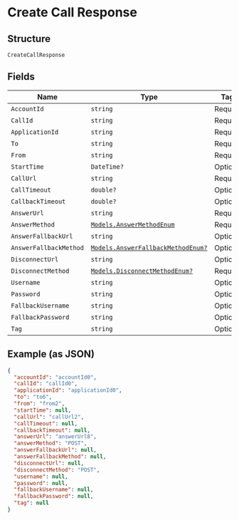 
# Create Call Response

## Structure

`CreateCallResponse`

## Fields

| Name | Type | Tags | Description |
|  --- | --- | --- | --- |
| `AccountId` | `string` | Required | - |
| `CallId` | `string` | Required | - |
| `ApplicationId` | `string` | Required | - |
| `To` | `string` | Required | - |
| `From` | `string` | Required | - |
| `StartTime` | `DateTime?` | Optional | - |
| `CallUrl` | `string` | Required | - |
| `CallTimeout` | `double?` | Optional | - |
| `CallbackTimeout` | `double?` | Optional | - |
| `AnswerUrl` | `string` | Required | - |
| `AnswerMethod` | [`Models.AnswerMethodEnum`](/doc/Voice/models/answer-method-enum.md) | Required | - |
| `AnswerFallbackUrl` | `string` | Optional | - |
| `AnswerFallbackMethod` | [`Models.AnswerFallbackMethodEnum?`](/doc/Voice/models/answer-fallback-method-enum.md) | Optional | - |
| `DisconnectUrl` | `string` | Optional | - |
| `DisconnectMethod` | [`Models.DisconnectMethodEnum?`](/doc/Voice/models/disconnect-method-enum.md) | Required | - |
| `Username` | `string` | Optional | - |
| `Password` | `string` | Optional | - |
| `FallbackUsername` | `string` | Optional | - |
| `FallbackPassword` | `string` | Optional | - |
| `Tag` | `string` | Optional | - |

## Example (as JSON)

```json
{
  "accountId": "accountId0",
  "callId": "callId0",
  "applicationId": "applicationId0",
  "to": "to6",
  "from": "from2",
  "startTime": null,
  "callUrl": "callUrl2",
  "callTimeout": null,
  "callbackTimeout": null,
  "answerUrl": "answerUrl8",
  "answerMethod": "POST",
  "answerFallbackUrl": null,
  "answerFallbackMethod": null,
  "disconnectUrl": null,
  "disconnectMethod": "POST",
  "username": null,
  "password": null,
  "fallbackUsername": null,
  "fallbackPassword": null,
  "tag": null
}
```

